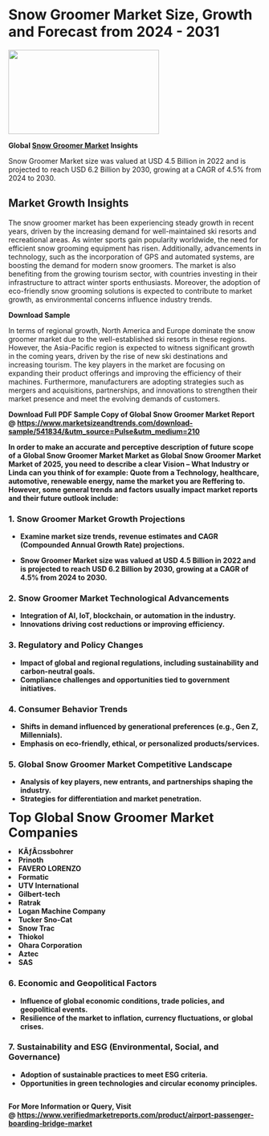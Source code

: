<H1>Snow Groomer Market Size, Growth and Forecast from 2024 - 2031</H1><img class="aligncenter size-medium wp-image-584254" src="https://thirdeyenews.in/wp-content/uploads/2024/09/Global-Market-Research-300x168.jpeg" alt="" width="300" height="168" /><p><strong>Global&nbsp;<a href="https://www.marketsizeandtrends.com/download-sample/541834/&amp;utm_source=Pulse&amp;utm_medium=210">Snow Groomer Market</a> Insights</strong></p><p>Snow Groomer Market size was valued at USD 4.5 Billion in 2022 and is projected to reach USD 6.2 Billion by 2030, growing at a CAGR of 4.5% from 2024 to 2030.</p><p><h2>Market Growth Insights</h2> <p>The snow groomer market has been experiencing steady growth in recent years, driven by the increasing demand for well-maintained ski resorts and recreational areas. As winter sports gain popularity worldwide, the need for efficient snow grooming equipment has risen. Additionally, advancements in technology, such as the incorporation of GPS and automated systems, are boosting the demand for modern snow groomers. The market is also benefiting from the growing tourism sector, with countries investing in their infrastructure to attract winter sports enthusiasts. Moreover, the adoption of eco-friendly snow grooming solutions is expected to contribute to market growth, as environmental concerns influence industry trends.</p> <p><strong>Download Sample</strong></p> <p>In terms of regional growth, North America and Europe dominate the snow groomer market due to the well-established ski resorts in these regions. However, the Asia-Pacific region is expected to witness significant growth in the coming years, driven by the rise of new ski destinations and increasing tourism. The key players in the market are focusing on expanding their product offerings and improving the efficiency of their machines. Furthermore, manufacturers are adopting strategies such as mergers and acquisitions, partnerships, and innovations to strengthen their market presence and meet the evolving demands of customers.</p> <p><strong></p><p><span class=""><strong>Download Full PDF Sample Copy of Global Snow Groomer Market Report</strong> @ <a href="https://www.marketsizeandtrends.com/download-sample/541834/&amp;utm_source=Pulse&amp;utm_medium=210" target="_blank">https://www.marketsizeandtrends.com/download-sample/541834/&amp;utm_source=Pulse&amp;utm_medium=210</a></span></p><p>In order to make an accurate and perceptive description of future scope of a Global&nbsp;Snow Groomer Market Market as Global&nbsp;Snow Groomer Market Market of 2025, you need to describe a clear Vision &ndash; What Industry or Linda can you think of for example: Quote from a Technology, healthcare, automotive, renewable energy, name the market you are Reffering to. However, some general trends and factors usually impact market reports and their future outlook include:</p><h3>1.&nbsp;<strong>Snow Groomer Market Growth Projections</strong></h3><ul><li>Examine market size trends, revenue estimates and CAGR (Compounded Annual Growth Rate) projections.</li><li><p>Snow Groomer Market size was valued at USD 4.5 Billion in 2022 and is projected to reach USD 6.2 Billion by 2030, growing at a CAGR of 4.5% from 2024 to 2030.</p></li></ul><h3>2.&nbsp;<strong>Snow Groomer Market Technological Advancements</strong></h3><ul><li>Integration of AI, IoT, blockchain, or automation in the industry.</li><li>Innovations driving cost reductions or improving efficiency.</li></ul><h3>3.&nbsp;<strong>Regulatory and Policy Changes</strong></h3><ul><li>Impact of global and regional regulations, including sustainability and carbon-neutral goals.</li><li>Compliance challenges and opportunities tied to government initiatives.</li></ul><h3>4.&nbsp;<strong>Consumer Behavior Trends</strong></h3><ul><li>Shifts in demand influenced by generational preferences (e.g., Gen Z, Millennials).</li><li>Emphasis on eco-friendly, ethical, or personalized products/services.</li></ul><h3>5.&nbsp;<strong>Global Snow Groomer Market Competitive Landscape</strong></h3><ul><li>Analysis of key players, new entrants, and partnerships shaping the industry.</li><li>Strategies for differentiation and market penetration.</li></ul><p data-pm-slice="1 1 []"><span style="color: inherit; font-family: inherit; font-size: 25px;">Top Global Snow Groomer Market Companies</span></p><div class="" data-test-id=""><p><li>KÃƒÂ¤ssbohrer</li><li> Prinoth</li><li> FAVERO LORENZO</li><li> Formatic</li><li> UTV International</li><li> Gilbert-tech</li><li> Ratrak</li><li> Logan Machine Company</li><li> Tucker Sno-Cat</li><li> Snow Trac</li><li> Thiokol</li><li> Ohara Corporation</li><li> Aztec</li><li> SAS</li></p></div><h3>6.&nbsp;<strong>Economic and Geopolitical Factors</strong></h3><ul><li>Influence of global economic conditions, trade policies, and geopolitical events.</li><li>Resilience of the market to inflation, currency fluctuations, or global crises.</li></ul><h3>7.&nbsp;<strong>Sustainability and ESG (Environmental, Social, and Governance)</strong></h3><ul><li>Adoption of sustainable practices to meet ESG criteria.</li><li>Opportunities in green technologies and circular economy principles.</li></ul><h2><strong style="font-size: 14px;">For More Information or Query, Visit @&nbsp;</strong><a style="background-color: #ffffff; font-size: 14px;" href="https://www.marketsizeandtrends.com/report/snow-groomer-market/" target="_blank">https://www.verifiedmarketreports.com/product/airport-passenger-boarding-bridge-market</a></h2>
